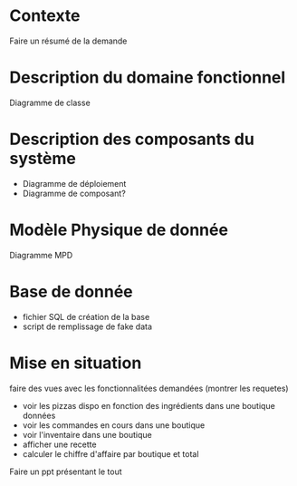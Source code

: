 # Contexte

Faire un résumé de la demande

# Description du domaine fonctionnel
Diagramme de classe

# Description des composants du système
* Diagramme de déploiement
* Diagramme de composant?

# Modèle Physique de donnée
Diagramme MPD

# Base de donnée

* fichier SQL de création de la base
* script de remplissage de fake data

# Mise en situation
faire des vues avec les fonctionnalitées demandées (montrer les requetes)

* voir les pizzas dispo en fonction des ingrédients dans une boutique données
* voir les commandes en cours dans une boutique
* voir l'inventaire dans une boutique
* afficher une recette
* calculer le chiffre d'affaire par boutique et total

Faire un ppt présentant le tout